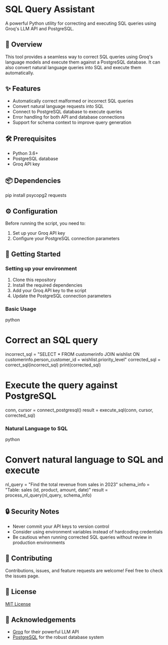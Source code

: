 # SQL Query Assistant

A powerful Python utility for correcting and executing SQL queries using Groq's LLM API and PostgreSQL.

## 📖 Overview

This tool provides a seamless way to correct SQL queries using Groq's language models and execute them against a PostgreSQL database. It can also convert natural language queries into SQL and execute them automatically.

## ✨ Features

- Automatically correct malformed or incorrect SQL queries
- Convert natural language requests into SQL 
- Connect to PostgreSQL database to execute queries
- Error handling for both API and database connections
- Support for schema context to improve query generation

## 🛠 Prerequisites

- Python 3.6+
- PostgreSQL database
- Groq API key

## 📦 Dependencies


pip install psycopg2 requests


## ⚙ Configuration

Before running the script, you need to:

1. Set up your Groq API key
2. Configure your PostgreSQL connection parameters

## 🚀 Getting Started

### Setting up your environment

1. Clone this repository
2. Install the required dependencies
3. Add your Groq API key to the script
4. Update the PostgreSQL connection parameters

### Basic Usage

python
# Correct an SQL query
incorrect_sql = "SELECT * FROM customerinfo JOIN wishlist ON customerinfo.person_customer_id = wishlist.priority_level"
corrected_sql = correct_sql(incorrect_sql)
print(corrected_sql)

# Execute the query against PostgreSQL
conn, cursor = connect_postgresql()
result = execute_sql(conn, cursor, corrected_sql)


### Natural Language to SQL

python
# Convert natural language to SQL and execute
nl_query = "Find the total revenue from sales in 2023"
schema_info = "Table: sales (id, product, amount, date)"
result = process_nl_query(nl_query, schema_info)


## 🔒 Security Notes

- Never commit your API keys to version control
- Consider using environment variables instead of hardcoding credentials
- Be cautious when running corrected SQL queries without review in production environments

## 🤝 Contributing

Contributions, issues, and feature requests are welcome! Feel free to check the issues page.

## 📝 License

[MIT License](LICENSE)

## 🙏 Acknowledgements

- [Groq](https://groq.com/) for their powerful LLM API
- [PostgreSQL](https://www.postgresql.org/) for the robust database system

